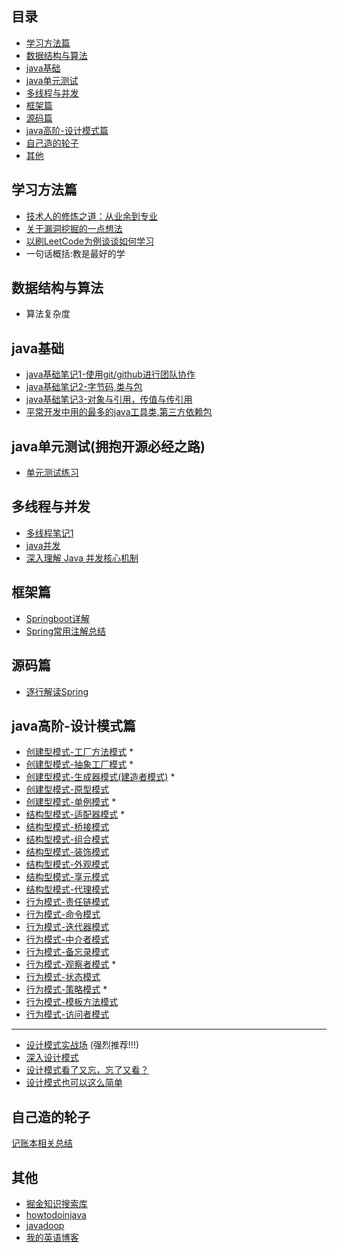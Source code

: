 ## 目录
- [学习方法篇](#学习方法篇)
- [数据结构与算法](#数据结构与算法)
- [java基础](#java基础)
- [java单元测试](#java单元测试)
- [多线程与并发](#多线程与并发)
- [框架篇](#框架篇)
- [源码篇](#源码篇)
- [java高阶-设计模式篇](#java高阶-设计模式篇)
- [自己造的轮子](#自己造的轮子)
- [其他](#其他)

## 学习方法篇
* [技术人的修炼之道：从业余到专业](https://mp.weixin.qq.com/s/gBgFyy4MMrF5vn-8NGEVQw)
* [关于漏洞挖掘的一点想法](https://mp.weixin.qq.com/s/79k5bxGr1ykCpN4lSeiTqw)
* [以刷LeetCode为例谈谈如何学习](https://github.com/richard1230/myJavaBlog/issues/4) 
* 一句话概括:教是最好的学


## 数据结构与算法
* 算法复杂度
## java基础
* [java基础笔记1-使用git/github进行团队协作](https://github.com/richard1230/myJavaBlog/issues/2)
* [java基础笔记2-字节码,类与包](https://github.com/richard1230/myJavaBlog/issues/3)
* [java基础笔记3-对象与引用，传值与传引用](https://github.com/richard1230/myBlog/issues/28)
* [平常开发中用的最多的java工具类,第三方依赖包](https://juejin.im/post/5d4a25b351882505c105cc6e)

## java单元测试(拥抱开源必经之路)
* [单元测试练习](https://github.com/richard1230/UnitTestCI)

## 多线程与并发
* [多线程笔记1](https://github.com/richard1230/myblog/issues/1)              <br>
* [java并发](https://juejin.im/post/5d16a633e51d455a2f2202a3)               <br>
* [深入理解 Java 并发核心机制](https://juejin.im/post/5e05931ee51d45582c27d737)

## 框架篇
* [Springboot详解](https://juejin.im/post/5dfb4d7151882542977d0cb7)
* [Spring常用注解总结](https://juejin.im/post/5ea2593f6fb9a03c73799bf4)

## 源码篇
* [逐行解读Spring](https://juejin.im/post/6860052518265683981)

## java高阶-设计模式篇
* [创建型模式-工厂方法模式](https://github.com/richard1230/myJavaBlog/issues/5) *
* [创建型模式-抽象工厂模式](https://github.com/richard1230/myJavaBlog/issues/6) *
* [创建型模式-生成器模式(建造者模式)](https://github.com/richard1230/myJavaBlog/issues/7) *
* [创建型模式-原型模式](https://github.com/richard1230/myJavaBlog/issues/9)
* [创建型模式-单例模式](https://github.com/richard1230/myJavaBlog/issues/8) *
* [结构型模式-适配器模式](https://github.com/richard1230/myJavaBlog/issues/10) *
* [结构型模式-桥接模式](https://github.com/richard1230/myJavaBlog/issues/11)
* [结构型模式-组合模式](https://github.com/richard1230/myJavaBlog/issues/12)
* [结构型模式-装饰模式](https://github.com/richard1230/myJavaBlog/issues/13)
* [结构型模式-外观模式](https://github.com/richard1230/myJavaBlog/issues/14)
* [结构型模式-享元模式](https://github.com/richard1230/myJavaBlog/issues/15)
* [结构型模式-代理模式](https://github.com/richard1230/myJavaBlog/issues/16)
* [行为模式-责任链模式](https://github.com/richard1230/myJavaBlog/issues/17)
* [行为模式-命令模式](https://github.com/richard1230/myJavaBlog/issues/18)
* [行为模式-迭代器模式](https://github.com/richard1230/myJavaBlog/issues/19)
* [行为模式-中介者模式](https://github.com/richard1230/myJavaBlog/issues/20)
* [行为模式-备忘录模式](https://github.com/richard1230/myJavaBlog/issues/21)
* [行为模式-观察者模式](https://github.com/richard1230/myJavaBlog/issues/23) *
* [行为模式-状态模式](https://github.com/richard1230/myJavaBlog/issues/24)
* [行为模式-策略模式](https://github.com/richard1230/myJavaBlog/issues/25) *
* [行为模式-模板方法模式](https://github.com/richard1230/myJavaBlog/issues/26)
* [行为模式-访问者模式](https://github.com/richard1230/myJavaBlog/issues/27)

*****************************************************************************************
* [设计模式实战场](https://github.com/iluwatar/java-design-patterns) (强烈推荐!!!)
* [深入设计模式](https://refactoringguru.cn/design-patterns/book)
* [设计模式看了又忘，忘了又看？](https://juejin.im/post/5ceb37a76fb9a07f0870737a)
* [设计模式也可以这么简单](https://www.javadoop.com/post/design-pattern)

## 自己造的轮子
[记账本相关总结](https://github.com/richard1230/myBlog/blob/master/java/pocketBookProject_note/pocketBookProjectSummary.md)

## 其他
* [掘金知识搜索库](http://zy2071.com/Fun/jueJinSearch.html)
* [howtodoinjava](https://howtodoinjava.com/)
* [javadoop](https://javadoop.com/)
* [我的英语博客](https://medium.com/me/stories/public)
